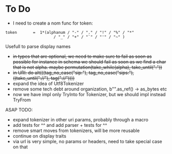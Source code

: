 # To Do
* I need to create a nom func for token:
```
token       =  1*(alphanum / "-" / "." / "!" / "%" / "*"
                     / "_" / "+" / "`" / "'" / "~" )
```
Usefull to parse display names
* ~~in types that are optional, we need to make sure to fail as soon as possible
for instance in schema we should fail as soon as we find a char that is not alpha.
maybe permutation(take_while(alpha), take_until(":"))~~
* ~~in URI: do alt(((tag_no_case("sip:"), tag_no_case("sips:"), ((take_until("://"), tag("://"))))~~
* expand the idea of Utf8Tokenizer
* remove some tech debt around organization, b"".as_ref() -> as_bytes etc
* now we have impl only TryInto for Tokenizer, but we should impl instead TryFrom<Tokenizer>

ASAP TODO:
* expand tokenizer in other uri params, probably through a macro
* add tests for ^^ and add parser + tests for ^^
* remove smart moves from tokenizers, will be more reusable
* continue on display traits
* via url is very simple, no params or headers, need to take special case on that
